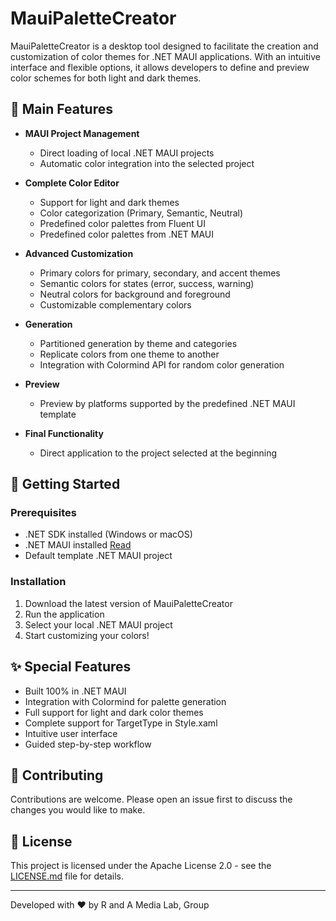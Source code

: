 # MauiPaletteCreator

MauiPaletteCreator is a desktop tool designed to facilitate the creation and customization of color themes for .NET MAUI applications. With an intuitive interface and flexible options, it allows developers to define and preview color schemes for both light and dark themes.

## 🎨 Main Features

- **MAUI Project Management**
  - Direct loading of local .NET MAUI projects
  - Automatic color integration into the selected project

- **Complete Color Editor**
  - Support for light and dark themes
  - Color categorization (Primary, Semantic, Neutral)
  - Predefined color palettes from Fluent UI
  - Predefined color palettes from .NET MAUI

- **Advanced Customization**
  - Primary colors for primary, secondary, and accent themes
  - Semantic colors for states (error, success, warning)
  - Neutral colors for background and foreground
  - Customizable complementary colors

- **Generation**
  - Partitioned generation by theme and categories
  - Replicate colors from one theme to another
  - Integration with Colormind API for random color generation

- **Preview**
  - Preview by platforms supported by the predefined .NET MAUI template

- **Final Functionality**
  - Direct application to the project selected at the beginning

## 🚀 Getting Started

### Prerequisites
- .NET SDK installed (Windows or macOS)
- .NET MAUI installed [Read](https://learn.microsoft.com/en-us/dotnet/maui/get-started/installation?view=net-maui-9.0&tabs=visual-studio)
- Default template .NET MAUI project

### Installation
1. Download the latest version of MauiPaletteCreator
2. Run the application
3. Select your local .NET MAUI project
4. Start customizing your colors!

## ✨ Special Features
- Built 100% in .NET MAUI
- Integration with Colormind for palette generation
- Full support for light and dark color themes
- Complete support for TargetType in Style.xaml
- Intuitive user interface
- Guided step-by-step workflow

## 👥 Contributing
Contributions are welcome. Please open an issue first to discuss the changes you would like to make.

## 📄 License
This project is licensed under the Apache License 2.0 - see the [LICENSE.md](LICENSE.md) file for details.

---
Developed with ❤️ by R and A Media Lab, Group
